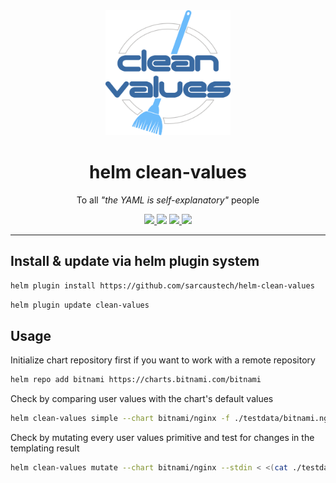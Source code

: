 <div align="center">
  <img src="./docs/assets/logo.svg" width="200px" height="200px" />

  <h1 style="border-bottom:none!important">helm clean-values</h1>

  <p>To all <i>"the YAML is self-explanatory"</i> people</p>

  <p>
    <a href="https://github.com/sarcaustech/helm-clean-values/actions/workflows/test-latest.yaml">
      <img src="https://github.com/sarcaustech/helm-clean-values/actions/workflows/test-latest.yaml/badge.svg" />
    </a>
    <img src="https://img.shields.io/badge/platform-Linux%20%7C%20macOS%20%7C%20Windows-cyan" />
    <a href="https://github.com/sarcaustech/helm-clean-values/releases/latest">
      <img src="https://img.shields.io/github/v/release/sarcaustech/helm-clean-values?color=lightgrey&include_prereleases&logo=github">
    <a href="https://choosealicense.com/licenses/gpl-3.0/#">
        <img src="https://img.shields.io/github/license/sarcaustech/helm-clean-values?color=blue&logo=github" />
    </a>
  </p>

  <hr />
</div>

## Install & update via helm plugin system

```sh
helm plugin install https://github.com/sarcaustech/helm-clean-values
```

```sh
helm plugin update clean-values
```

## Usage

Initialize chart repository first if you want to work with a remote repository
```sh
helm repo add bitnami https://charts.bitnami.com/bitnami
```

Check by comparing user values with the chart's default values
```sh
helm clean-values simple --chart bitnami/nginx -f ./testdata/bitnami.nginx.yaml
```

Check by mutating every user values primitive and test for changes in the templating result
```sh
helm clean-values mutate --chart bitnami/nginx --stdin < <(cat ./testdata/bitnami.nginx.yaml)
```

